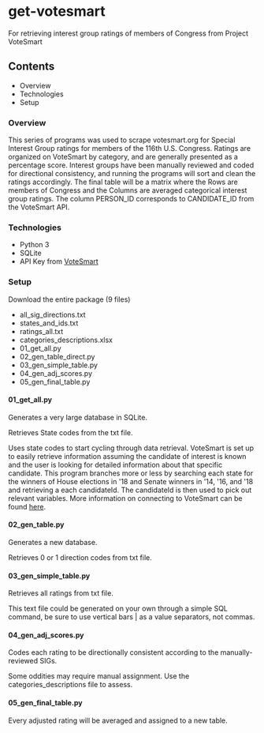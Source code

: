 # get-votesmart
For retrieving interest group ratings of members of Congress from Project VoteSmart

## Contents
<ul>
  <li>Overview</li>
  <li>Technologies</li>
  <li>Setup</li>
</ul>

### Overview
<p>This series of programs was used to scrape votesmart.org for Special Interest Group ratings for members of the 116th U.S. Congress. Ratings are organized on VoteSmart by category, and are generally presented as a percentage score. Interest groups have been manually reviewed and coded for directional consistency, and running the programs will sort and clean the ratings accordingly. The final table will be a matrix where the Rows are members of Congress and the Columns are averaged categorical interest group ratings. The column PERSON_ID corresponds to CANDIDATE_ID from the VoteSmart API.</p>

### Technologies
<ul>
  <li>Python 3</li>
  <li>SQLite</li>
  <li>API Key from <a href="https://votesmart.org/share/api">VoteSmart</a></li>
</ul>

### Setup
Download the entire package (9 files)
<ul>
  <li>all_sig_directions.txt</li>
  <li>states_and_ids.txt</li>
  <li>ratings_all.txt</li>
  <li>categories_descriptions.xlsx
  <li>01_get_all.py</li>
  <li>02_gen_table_direct.py</li>
  <li>03_gen_simple_table.py</li>
  <li>04_gen_adj_scores.py</li>
  <li>05_gen_final_table.py</li>
</ul>

#### 01_get_all.py
<p>Generates a very large database in SQLite.</p>
<p>Retrieves State codes from the txt file.</p>
<p>Uses state codes to start cycling through data retrieval. VoteSmart is set up to easily retrieve information assuming the candidate of interest is known and the user is looking for detailed information about that specific candidate. This program branches more or less by searching each state for the winners of House elections in '18 and Senate winners in '14, '16, and '18 and retrieving a each candidateId. The candidateId is then used to pick out relevant variables. More information on connecting to VoteSmart can be found <a href="https://api.votesmart.org/docs/index.html">here</a>.</p>

#### 02_gen_table.py
<p>Generates a new database.</p>
<p>Retrieves 0 or 1 direction codes from txt file.</p>

#### 03_gen_simple_table.py
<p>Retrieves all ratings from txt file.</p>
<p>This text file could be generated on your own through a simple SQL command, be sure to use vertical bars | as a value separators, not commas.</p>

#### 04_gen_adj_scores.py
<p>Codes each rating to be directionally consistent according to the manually-reviewed SIGs.</p>
<p>Some oddities may require manual assignment. Use the categories_descriptions file to assess.</p>

#### 05_gen_final_table.py
<p>Every adjusted rating will be averaged and assigned to a new table.</p>
